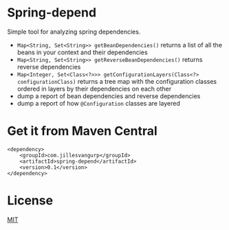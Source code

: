 # Spring-depend

Simple tool for analyzing spring dependencies.

  - `Map<String, Set<String>> getBeanDependencies()` returns a list of all the beans in your context and their dependencies
  - `Map<String, Set<String>> getReverseBeanDependencies()` returns reverse dependencies
  - `Map<Integer, Set<Class<?>>> getConfigurationLayers(Class<?> configurationClass)` returns a tree map with the configuration classes ordered in layers by their dependencies on each other
  - dump a report of bean dependencies and reverse dependencies
  - dump a report of how  `@Configuration` classes are layered

# Get it from Maven Central

```
<dependency>
    <groupId>com.jillesvangurp</groupId>
    <artifactId>spring-depend</artifactId>
    <version>0.1</version>
</dependency>
```
# License

[MIT](LICENSE)

